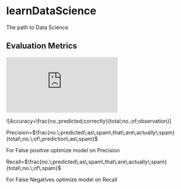 # learnDataScience
The path to Data Science

## Evaluation Metrics

![\Large x=\frac{-b\pm\sqrt{b^2-4ac}}{2a}](https://latex.codecogs.com/svg.latex?x%3D%5Cfrac%7B-b%5Cpm%5Csqrt%7Bb%5E2-4ac%7D%7D%7B2a%7D)

![Accuracy=\frac{no.\;predicted\;correctly}{total\;no.\;of\;observation}]

Precision=$\frac{no.\;predicted\;as\;spam\;that\;are\;actually\;spam}{total\;no.\;of\;prediction\;as\;spam}$

For False positive optimize model on Precision

Recall=$\frac{no.\;predicted\;as\;spam\;that\;are\;actually\;spam}{total\;no.\;of\;spam}$

For False Negatives optimize model on Recall

